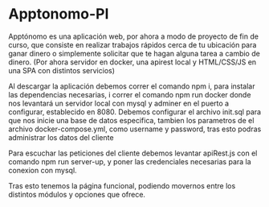 # Apptonomo-PI
Apptónomo es una aplicación web, por ahora a modo de proyecto de fin de curso, que consiste en realizar trabajos rápidos cerca de tu ubicación para ganar dinero o simplemente solicitar que te hagan alguna tarea a cambio de dinero. (Por ahora servidor en docker, una apirest local y HTML/CSS/JS en una SPA con distintos servicios) 

Al descargar la aplicación debemos correr el comando npm i, para instalar las dependencias necesarias, i correr el comando npm run docker 
donde nos levantará un servidor local con mysql y adminer en el puerto a configurar, establecido en 8080.
Debemos configurar el archivo init.sql para que nos inicie una base de datos especifica, tambien los parametros de el archivo docker-compose.yml,
como username y password, tras esto podras administrar los datos del cliente

Para escuchar las peticiones del cliente debemos levantar apiRest.js con el comando npm run server-up, y poner las credenciales necesarias para la conexion con mysql.

Tras esto tenemos la página funcional, podiendo movernos entre los distintos módulos y opciones que ofrece.
